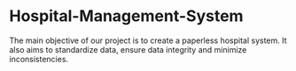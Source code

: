 # Hospital-Management-System

The main objective of our project is to create a paperless hospital system. It also aims to standardize data, ensure data integrity and minimize inconsistencies.
